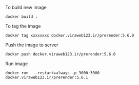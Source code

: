 

To build new image

	docker build .

To tag the image

	docker tag xxxxxxxx docker.viraweb123.ir/prerender:5.6.0

Push the image to server

	docker push docker.viraweb123.ir/prerender:5.6.0

Run image

	docker run  --restart=always -p 3000:3000 docker.viraweb123.ir/prerender:5.6.1